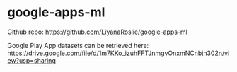 # google-apps-ml

Github repo: https://github.com/LiyanaRoslie/google-apps-ml

Google Play App datasets can be retrieved here:
https://drive.google.com/file/d/1m7KKo_izuhFFTJnmgvOnxmNCnbjn302n/view?usp=sharing
